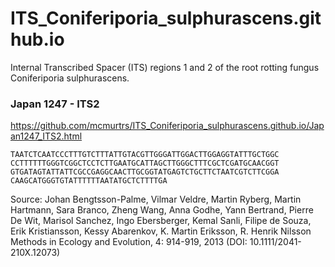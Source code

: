 # ITS_Coniferiporia_sulphurascens.github.io
Internal Transcribed Spacer (ITS) regions 1 and 2 of the root rotting fungus Coniferiporia sulphurascens.

### Japan 1247 - ITS2
https://github.com/mcmurtrs/ITS_Coniferiporia_sulphurascens.github.io/Japan1247_ITS2.html

```
TAATCTCAATCCCTTTGTCTTTATTGTACGTTGGGATTGGACTTGGAGGTATTTGCTGGC
CCTTTTTTGGGTCGGCTCCTCTTGAATGCATTAGCTTGGGCTTTCGCTCGATGCAACGGT
GTGATAGTATTATTCGCCGAGGCAACTTGCGGTATGAGTCTGCTTCTAATCGTCTTCGGA
CAAGCATGGGTGTATTTTTTAATATGCTCTTTTGA
```

Source: Johan Bengtsson-Palme, Vilmar Veldre, Martin Ryberg, Martin Hartmann, Sara Branco, Zheng Wang, Anna Godhe, Yann Bertrand, Pierre De Wit, Marisol Sanchez, Ingo Ebersberger, Kemal Sanli, Filipe de Souza, Erik Kristiansson, Kessy Abarenkov, K. Martin Eriksson, R. Henrik Nilsson Methods in Ecology and Evolution, 4: 914-919, 2013 (DOI: 10.1111/2041-210X.12073)
